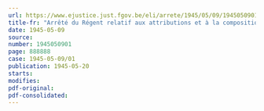 ```yaml
---
url: https://www.ejustice.just.fgov.be/eli/arrete/1945/05/09/1945050901/justel
title-fr: "Arrêté du Régent relatif aux attributions et à la composition des commissions d'enquête dans les provinces"
date: 1945-05-09
source:
number: 1945050901
page: 888888
case: 1945-05-09/01
publication: 1945-05-20
starts:
modifies:
pdf-original:
pdf-consolidated:
---
```



